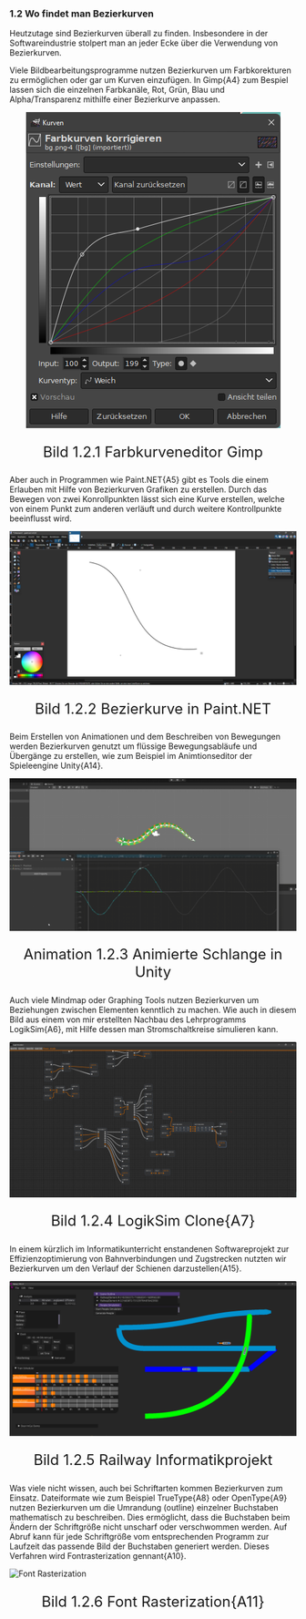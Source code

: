 ### 1.2 Wo findet man Bezierkurven

Heutzutage sind Bezierkurven überall zu finden. Insbesondere in der Softwareindustrie stolpert man an jeder Ecke über die Verwendung von Bezierkurven.

Viele Bildbearbeitungsprogramme nutzen Bezierkurven um Farbkorekturen zu ermöglichen oder gar um Kurven einzufügen. In Gimp{A4} zum Bespiel lassen sich die einzelnen Farbkanäle, Rot, Grün, Blau und Alpha/Transparenz mithilfe einer Bezierkurve anpassen. 

![Farbkurveneditor Gimp](../img/FarbkurvenkorrekturfensterGimp.png)
<p style="text-align: center; font-size: 1.6rem;">Bild 1.2.1 Farbkurveneditor Gimp</p>

Aber auch in Programmen wie Paint.NET{A5} gibt es Tools die einem Erlauben mit Hilfe von Bezierkurven Grafiken zu erstellen. Durch das Bewegen von zwei Konrollpunkten lässt sich eine Kurve erstellen, welche von einem Punkt zum anderen verläuft und durch weitere Kontrollpunkte beeinflusst wird.

![Bezierkurve in Paint.NET](../img/BezierkurventoolPaintNet.png)
<p style="text-align: center; font-size: 1.6rem;">Bild 1.2.2 Bezierkurve in Paint.NET</p>


Beim Erstellen von Animationen und dem Beschreiben von Bewegungen werden Bezierkurven genutzt um flüssige Bewegungsabläufe und Übergänge zu erstellen, wie zum Beispiel im Animtionseditor der Spieleengine Unity{A14}.

![Animierte Schlange in Unity](../img/AnimationCurveSnakeVid.png)
<p style="text-align: center; font-size: 1.6rem;">Animation 1.2.3 Animierte Schlange in Unity</p>

Auch viele Mindmap oder Graphing Tools nutzen Bezierkurven um Beziehungen zwischen Elementen kenntlich zu machen. Wie auch in diesem Bild aus einem von mir erstellten Nachbau des Lehrprogramms LogikSim{A6}, mit Hilfe dessen man Stromschaltkreise simulieren kann.

![LogikSim Clone](../img/LogicSimulatorBezierConnectors.png)
<p style="text-align: center; font-size: 1.6rem;">Bild 1.2.4 LogikSim Clone{A7}</p>

In einem kürzlich im Informatikunterricht enstandenen Softwareprojekt zur Effizienzoptimierung von Bahnverbindungen und Zugstrecken nutzten wir Bezierkurven um den Verlauf der Schienen darzustellen{A15}.

![Railway Informatikprojekt](../img/RailwayDemoBezierTracks.png)
<p style="text-align: center; font-size: 1.6rem;">Bild 1.2.5 Railway Informatikprojekt</p>

Was viele nicht wissen, auch bei Schriftarten kommen Bezierkurven zum Einsatz. Dateiformate wie zum Beispiel TrueType{A8} oder OpenType{A9} nutzen Bezierkurven um die Umrandung (outline) einzelner Buchstaben mathematisch zu beschreiben. Dies ermöglicht, dass die Buchstaben beim Ändern der Schriftgröße nicht unscharf oder verschwommen werden. Auf Abruf kann für jede Schriftgröße vom entsprechenden Programm zur Laufzeit das passende Bild der Buchstaben generiert werden. Dieses Verfahren wird Fontrasterization gennant{A10}.

![Font Rasterization](https://docs.microsoft.com/en-us/typography/truetype/images/rast-image27.gif)
<p style="text-align: center; font-size: 1.6rem;">Bild 1.2.6 Font Rasterization{A11}</p>


<style>
    img{
        display: block;
        margin-left: auto;
        margin-right: auto;
    }
</style>